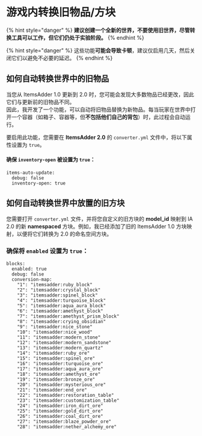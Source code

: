 # 游戏内转换旧物品/方块

{% hint style="danger" %}
**建议创建一个全新的世界，不要使用旧世界，尽管转换工具可以工作，但它们仍处于实验阶段。**
{% endhint %}

{% hint style="danger" %}
这些功能**可能会导致卡顿**，建议仅启用几天，然后关闭它们以避免不必要的延迟。
{% endhint %}

## 如何自动转换世界中的旧物品

当您从 ItemsAdder 1.0 更新到 2.0 时，您可能会发现大多数物品已经更改，因此它们与更新前的旧物品不同。\
因此，我开发了一个功能，可以自动将旧物品替换为新物品。每当玩家在世界中打开一个容器（如箱子、容器等，但**不包括他们自己的背包**）时，此过程会自动运行。

要启用此功能，您需要在 **ItemsAdder 2.0** 的 `converter.yml` 文件中，将以下属性设置为 `true`。

#### 确保 `inventory-open` 被设置为 `true`：

```
items-auto-update:
  debug: false
  inventory-open: true
```

## 如何自动转换世界中放置的旧方块

您需要打开 `converter.yml` 文件，并将您自定义的旧方块的 **model_id** 映射到 IA 2.0 的新 **namespaced** 方块。例如，我已经添加了旧的 ItemsAdder 1.0 方块映射，以便将它们转换为 2.0 的命名空间方块。

### 确保将 `enabled` 设置为 `true`：

```
blocks:
  enabled: true
  debug: false
  conversion-map:
    "1": "itemsadder:ruby_block"
    "2": "itemsadder:crystal_block"
    "3": "itemsadder:spinel_block"
    "4": "itemsadder:turquoise_block"
    "5": "itemsadder:aqua_aura_block"
    "6": "itemsadder:amethyst_block"
    "7": "itemsadder:amethyst_prism_block"
    "8": "itemsadder:crying_obsidian"
    "9": "itemsadder:nice_stone"
    "10": "itemsadder:nice_wood"
    "11": "itemsadder:modern_stone"
    "12": "itemsadder:modern_sandstone"
    "13": "itemsadder:modern_quartz"
    "14": "itemsadder:ruby_ore"
    "15": "itemsadder:spinel_ore"
    "16": "itemsadder:turquoise_ore"
    "17": "itemsadder:aqua_aura_ore"
    "18": "itemsadder:amethyst_ore"
    "19": "itemsadder:bronze_ore"
    "20": "itemsadder:mysterious_ore"
    "21": "itemsadder:end_ore"
    "22": "itemsadder:restoration_table"
    "23": "itemsadder:customization_table"
    "24": "itemsadder:iron_dirt_ore"
    "25": "itemsadder:gold_dirt_ore"
    "26": "itemsadder:coal_dirt_ore"
    "27": "itemsadder:blaze_powder_ore"
    "28": "itemsadder:nether_alchemy_ore"
```
